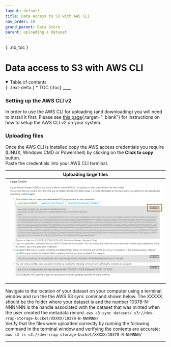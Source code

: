 ```yaml
---
layout: default
title: Data access to S3 with AWS CLI 
nav_order: 10
grand_parent: Data Store
parent: Uploading a dataset
---
```


{: .no_toc }

# Data access to S3 with AWS CLI 

<details  open markdown="block">
  <summary>
    Table of contents
  </summary>
{: .text-delta }
* TOC
{:toc}
____
</details>

### Setting up the AWS CLI v2
In order to use the AWS CLI for uploading (and downloading) you will need to install it first. Please see [this page](./setting-up-the-aws-cli.html){:target="\_blank"} for instructions on how to setup the AWS CLI v2 on your system.


### Uploading files
Once the AWS CLI is installed copy the AWS access credentials you require (LINUX, Windows CMD or Powershell) by clicking on the **Click to copy** button.  
Paste the credentials into your AWS CLI terminal.  

|                                 Uploading large files                                    |
| :---------------------------------------------------------------------------------:      |
| <img src="../assets/images/data_store/uploadLargeFilesStep1.png" alt="drawing" width="600"/> |


Navigate to the location of your dataset on your computer using a terminal window and run the the AWS S3 sync command shown below. The XXXXX should be the folder where your dataset is and the number 10378-N-NNNNNN is the handle associated with the dataset that was minted when the user created the metadata record.
`aws s3 sync dataset/ s3://dev-rrap-storage-bucket/XXXXX/10378-N-NNNNNN/`   
Verify that the files were uploaded correctly by running the following command in the terminal window and verifying the contents are accurate:  
`aws s3 ls s3://dev-rrap-storage-bucket/XXXXX/10378-N-NNNNNN/`  


___
